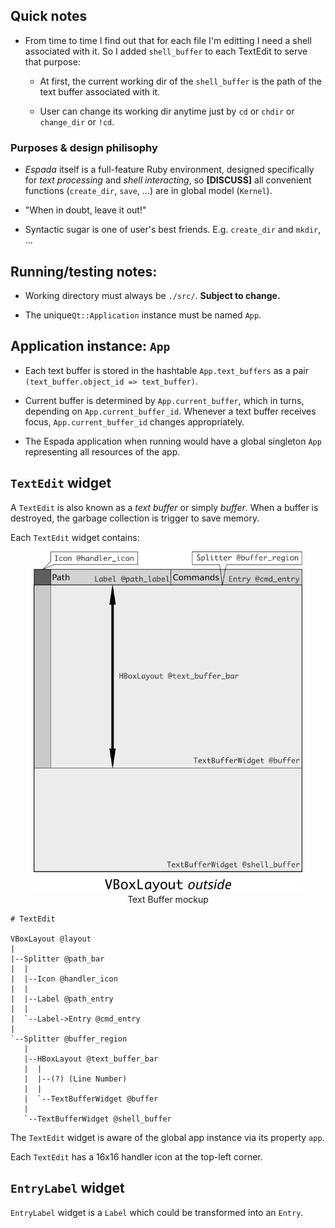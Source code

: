 ## Quick notes

* From time to time I find out that for each file I'm editting I need a shell associated with it.  So I added `shell_buffer` to each TextEdit to serve that purpose:

  - At first, the current working dir of the `shell_buffer` is the path of the text buffer associated with it.

  - User can change its working dir anytime just by `cd` or `chdir` or `change_dir` or `!cd`.

### Purposes & design philisophy

* *Espada* itself is a full-feature Ruby environment, designed specifically for *text processing* and *shell interacting*, so **\[DISCUSS\]** all convenient functions (`create_dir`, `save`, ...) are in global model (`Kernel`).

* "When in doubt, leave it out!"

* Syntactic sugar is one of user's best friends.  E.g. `create_dir` and `mkdir`, ...

## Running/testing notes:

* Working directory must always be `./src/`.  **Subject to change.**

* The unique`Qt::Application` instance must be named `App`.

## Application instance: `App`

* Each text buffer is stored in the hashtable `App.text_buffers` as a pair `(text_buffer.object_id => text_buffer)`.

* Current buffer is determined by `App.current_buffer`, which in turns, depending on `App.current_buffer_id`.  Whenever a text buffer receives focus, `App.current_buffer_id` changes appropriately.

* The Espada application when running would have a global singleton `App` representing all resources of the app.

## `TextEdit` widget

A `TextEdit` is also known as a *text buffer* or simply *buffer*.  When a buffer is destroyed, the garbage collection is trigger to save memory.

Each `TextEdit` widget contains:

<div style="align: center; text-align: center">
    <img src="../concepts/text_buffer.png" width="430px" /><br />
    Text Buffer mockup
</div>

    # TextEdit

    VBoxLayout @layout
    |
    |--Splitter @path_bar
    |  |
    |  |--Icon @handler_icon
    |  |
    |  |--Label @path_entry
    |  |
    |  `--Label->Entry @cmd_entry
    |
    `--Splitter @buffer_region
       |
       |--HBoxLayout @text_buffer_bar
       |  |
       |  |--(?) (Line Number)
       |  |
       |  `--TextBufferWidget @buffer
       |
       `--TextBufferWidget @shell_buffer
    

The `TextEdit` widget is aware of the global app instance via its property `app`.

Each `TextEdit` has a 16x16 handler icon at the top-left corner.

## `EntryLabel` widget

`EntryLabel` widget is a `Label` which could be transformed into an `Entry`.
